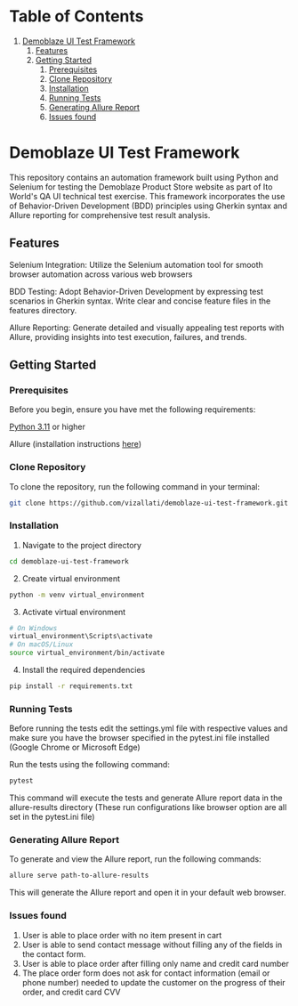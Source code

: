 # Table of Contents

1. [Demoblaze UI Test Framework](#demoblaze-ui-test-framework)
   1. [Features](#features)
   2. [Getting Started](#getting-started)
      1. [Prerequisites](#prerequisites)
      2. [Clone Repository](#clone-repository)
      3. [Installation](#installation)
      4. [Running Tests](#running-tests)
      5. [Generating Allure Report](#generating-allure-report)
      6. [Issues found](#issues-found)
      
# Demoblaze UI Test Framework

This repository contains an automation framework built using Python and Selenium for testing the Demoblaze Product Store website as part of Ito World's QA UI technical test exercise. This framework incorporates the use of Behavior-Driven Development (BDD) principles using Gherkin syntax and Allure reporting for comprehensive test result analysis.

## Features

Selenium Integration: Utilize the Selenium automation tool for smooth browser automation across various web browsers

BDD Testing: Adopt Behavior-Driven Development by expressing test scenarios in Gherkin syntax. Write clear and concise feature files in the features directory.

Allure Reporting: Generate detailed and visually appealing test reports with Allure, providing insights into test execution, failures, and trends.

## Getting Started
### Prerequisites
Before you begin, ensure you have met the following requirements:

[Python 3.11](https://www.python.org/downloads/release/python-3110/) or higher

Allure (installation instructions [here](https://allurereport.org/docs/gettingstarted-installation/))
### Clone Repository
To clone the repository, run the following command in your terminal:


```bash
git clone https://github.com/vizallati/demoblaze-ui-test-framework.git
```
### Installation

1. Navigate to the project directory 
```bash
cd demoblaze-ui-test-framework
```
2. Create virtual environment
```bash
python -m venv virtual_environment
```
3. Activate virtual environment
```bash
# On Windows
virtual_environment\Scripts\activate
# On macOS/Linux
source virtual_environment/bin/activate
```
4. Install the required dependencies

```bash
pip install -r requirements.txt
```
### Running Tests
Before running the tests edit the settings.yml file with respective values and make sure you have the browser specified in the pytest.ini file installed (Google Chrome or Microsoft Edge)

Run the tests using the following command:

```bash
pytest
```
This command will execute the tests and generate Allure report data in the allure-results directory (These run configurations like browser option are all set in the pytest.ini file)

### Generating Allure Report
To generate and view the Allure report, run the following commands:

```bash
allure serve path-to-allure-results
```
This will generate the Allure report and open it in your default web browser.

### Issues found
1. User is able to place order with no item present in cart
2. User is able to send contact message without filling any of the fields in the contact form.
3. User is able to place order after filling only name and credit card number
4. The place order form does not ask for contact information (email or phone number) needed to update the customer on the progress of their order, and credit card CVV
